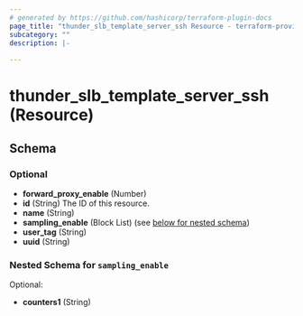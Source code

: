 ```yaml
---
# generated by https://github.com/hashicorp/terraform-plugin-docs
page_title: "thunder_slb_template_server_ssh Resource - terraform-provider-thunder"
subcategory: ""
description: |-
  
---
```


# thunder_slb_template_server_ssh (Resource)





<!-- schema generated by tfplugindocs -->
## Schema

### Optional

- **forward_proxy_enable** (Number)
- **id** (String) The ID of this resource.
- **name** (String)
- **sampling_enable** (Block List) (see [below for nested schema](#nestedblock--sampling_enable))
- **user_tag** (String)
- **uuid** (String)

<a id="nestedblock--sampling_enable"></a>
### Nested Schema for `sampling_enable`

Optional:

- **counters1** (String)


